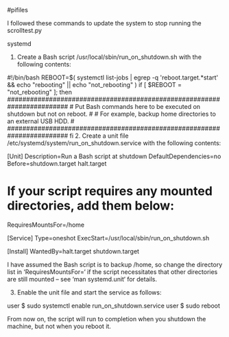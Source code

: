 #pifiles

I followed these commands to update the system to stop running the scrolltest.py

systemd

1. Create a Bash script /usr/local/sbin/run_on_shutdown.sh with the following contents:

#!/bin/bash
REBOOT=$( systemctl list-jobs | egrep -q 'reboot.target.*start' && echo "rebooting" || echo "not_rebooting" )
if [ $REBOOT = "not_rebooting" ]; then
    ########################################################################
    # Put Bash commands here to be executed on shutdown but not on reboot. #
    # For example, backup home directories to an external USB HDD.         #
    ########################################################################
fi
2. Create a unit file /etc/systemd/system/run_on_shutdown.service with the following contents:

[Unit]
Description=Run a Bash script at shutdown
DefaultDependencies=no
Before=shutdown.target halt.target
# If your script requires any mounted directories, add them below: 
RequiresMountsFor=/home
 
[Service]
Type=oneshot
ExecStart=/usr/local/sbin/run_on_shutdown.sh
 
[Install]
WantedBy=halt.target shutdown.target

I have assumed the Bash script is to backup /home, so change the directory list in ‘RequiresMountsFor=‘ if the script necessitates that other directories are still mounted – see ‘man systemd.unit‘ for details.

3. Enable the unit file and start the service as follows:

user $ sudo systemctl enable run_on_shutdown.service
user $ sudo reboot

From now on, the script will run to completion when you shutdown the machine, but not when you reboot it.

